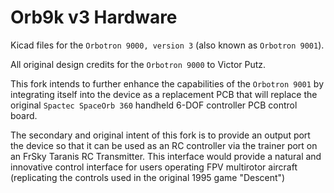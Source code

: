 # Orb9k v3 Hardware
Kicad files for the `Orbotron 9000, version 3` (also known as `Orbotron 9001`).

All original design credits for the `Orbotron 9000` to Victor Putz.

This fork intends to further enhance the capabilities of the `Orbotron 9001` by integrating itself into the device as a replacement PCB 
that will replace the original `Spactec SpaceOrb 360` handheld 6-DOF controller PCB control board.

The secondary and original intent of this fork is to provide an output port the device so that it can be used as an RC controller via the 
trainer port on an FrSky Taranis RC Transmitter. This interface would provide a natural and innovative control interface for users 
operating FPV multirotor aircraft (replicating the controls used in the original 1995 game "Descent")
